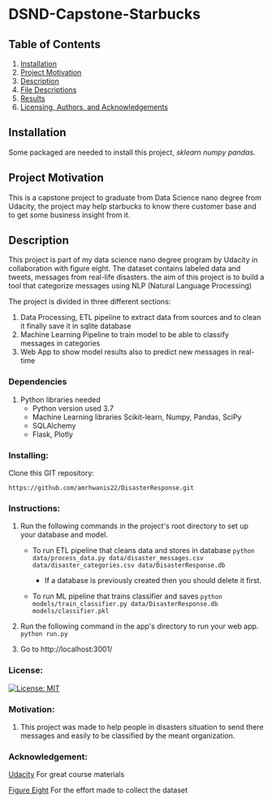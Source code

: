 # DSND-Capstone-Starbucks

## Table of Contents
1)    [Installation](#installation)
2)    [Project Motivation](#Project-Motivation)
3)    [Description](#Description)
4)    [File Descriptions](#File-Descriptions)
5)    [Results](#Results)
6)    [Licensing, Authors, and Acknowledgements](#licensing-authors-and-acknowledgements)

## Installation
Some packaged are needed to install this project,
 *sklearn*
 *numpy*
 *pandas.*
## Project Motivation
This is a capstone project to graduate from Data Science nano degree from Udacity, the project may help starbucks to know there customer base and to get some business insight from it.

## Description
This project is part of my data science nano degree program  by Udacity in collaboration with
figure eight. The dataset contains labeled data and tweets, messages from real-life disasters.
the aim of this project is to build a tool that categorize messages using NLP (Natural Language Processing)

The project is divided in three different sections:
1. Data Processing, ETL pipeline to extract data from sources and to clean it finally save it in sqlite database
2. Machine Learning Pipeline to train model to be able to classify messages in categories
3. Web App to show model results also to predict new messages in real-time


### Dependencies
1. Python libraries needed
   - Python version used 3.7
   - Machine Learning libraries Scikit-learn, Numpy, Pandas, SciPy
   - SQLAlchemy
   - Flask, Plotly

### Installing:
Clone this GIT repository:

`
    https://github.com/amrhwanis22/DisasterResponse.git
`

### Instructions:
1. Run the following commands in the project's root directory to set up your database and model.

    - To run ETL pipeline that cleans data and stores in database
        `python data/process_data.py data/disaster_messages.csv data/disaster_categories.csv data/DisasterResponse.db`
        - If a database is previously created then you should delete it first.

    - To run ML pipeline that trains classifier and saves
        `python models/train_classifier.py data/DisasterResponse.db models/classifier.pkl`
2. Run the following command in the app's directory to run your web app.
    `python run.py`

3. Go to http://localhost:3001/


### License:
[![License: MIT](https://img.shields.io/badge/License-MIT-yellow.svg)](https://opensource.org/licenses/MIT)



### Motivation:

1. This project was made to help people in disasters situation to send there messages and easily to be classified by the meant organization.

### Acknowledgement:

[Udacity](https://www.udacity.com/) For great course materials

[Figure Eight](https://www.figure-eight.com/) For the effort made to collect the dataset
